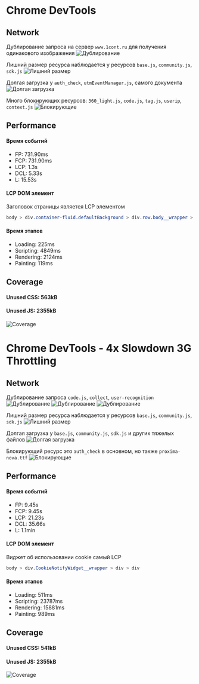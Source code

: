 # Chrome DevTools

## Network

Дублирование запроса на сервер `www.1cont.ru` для получения одинакового изображения
![Дублирование](./images/ordinary/network-duplication.png)

Лишний размер ресурса наблюдается у ресурсов `base.js`, `community.js`, `sdk.js`
![Лишний размер](./images/ordinary/network-redundant-size.png)

Долгая загрузка у `auth_check`, `utmEventManager.js`, самого документа
![Долгая загрузка](./images/ordinary/network-long-loading.png)

Много блокирующих ресурсов: `360_light.js`, `code.js`, `tag.js`, `userip`, `context.js`
![Блокирующие](./images/ordinary/network-blocking-requests.png)

## Performance

#### Время событий

- FP: 731.90ms
- FCP: 731.90ms
- LCP: 1.3s
- DCL: 5.33s
- L: 15.53s

#### LCP DOM элемент

Заголовок страницы является LCP элементом

```css
body > div.container-fluid.defaultBackground > div.row.body__wrapper > div.body > div > div.frontpageTop__content.frontpageTop__content_inside.frontpageTop__content_article-item > div.row > div:nth-child(2) > h1
```

#### Время этапов

- Loading: 225ms
- Scripting: 4849ms
- Rendering: 2124ms
- Painting: 119ms

## Coverage

#### Unused CSS: 563kB

#### Unused JS: 2355kB

![Coverage](./images/ordinary/coverage.png)

# Chrome DevTools - 4x Slowdown 3G Throttling

## Network

Дублирование запроса `code.js`, `collect`, `user-recognition`
![Дублирование](./images/throttling/network-duplication-code.png)
![Дублирование](./images/throttling/network-duplication-collect.png)
![Дублирование](./images/throttling/network-duplication-user-recognition.png)

Лишний размер ресурса наблюдается у ресурсов `base.js`, `community.js`, `sdk.js`
![Лишний размер](./images/throttling/network-redundant-size.png)

Долгая загрузка у `base.js`, `community.js`, `sdk.js` и других тяжелых файлов
![Долгая загрузка](./images/throttling/network-long-loading.png)

Блокирующий ресурс это `auth_check` в основном, но также `proxima-nova.ttf`
![Блокирующие](./images/throttling/network-blocking-requests.png)

## Performance

#### Время событий

- FP: 9.45s
- FCP: 9.45s
- LCP: 21.23s
- DCL: 35.66s
- L: 1.1min

#### LCP DOM элемент

Виджет об использовании cookie самый LCP

```css
body > div.CookieNotifyWidget__wrapper > div > div
```

#### Время этапов

- Loading: 511ms
- Scripting: 23787ms
- Rendering: 15881ms
- Painting: 989ms

## Coverage

#### Unused CSS: 541kB

#### Unused JS: 2355kB

![Coverage](./images/throttling/coverage.png)
